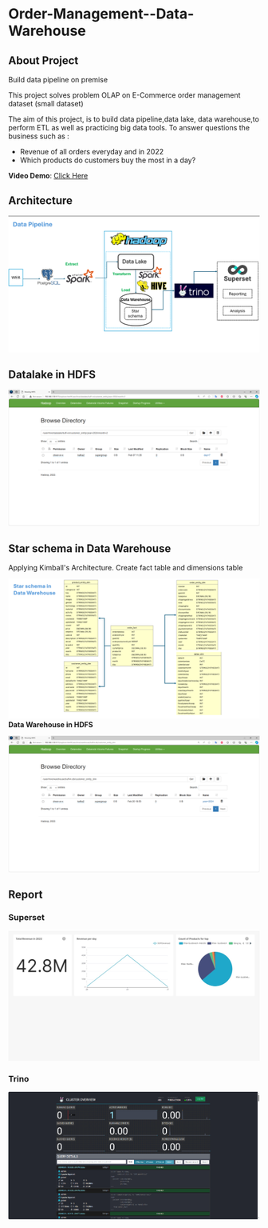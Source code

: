 # Order-Management--Data-Warehouse

## About Project

Build data pipeline on premise

This project solves problem OLAP on E-Commerce order management dataset (small dataset)

The aim of this project, is to build data pipeline,data lake, data warehouse,to perform ETL as well as practicing big data tools. To answer questions the business such as :

- Revenue of all orders everyday and in 2022
- Which products do customers buy the most in a day?

**Video Demo**: [Click Here](https://drive.google.com/file/d/1kueWDSmoipsqWWZ8qHNifRgRwWnQf2j_/view?usp=sharing)



## Architecture

![Architecture](images/Architecture.png)

## Datalake in HDFS

![Datalake](images/datalake.png)


## Star schema in Data Warehouse
Applying Kimball's Architecture. Create fact table and dimensions table

![StarSchema](images/StarSchema.png)
**Data Warehouse in HDFS**

![DW](images/DW.png)

## Report
### Superset
![Superset](images/report-2024-02-21T10-03-53.362Z.jpg)

### Trino
![Trino](images/Trino.png)


